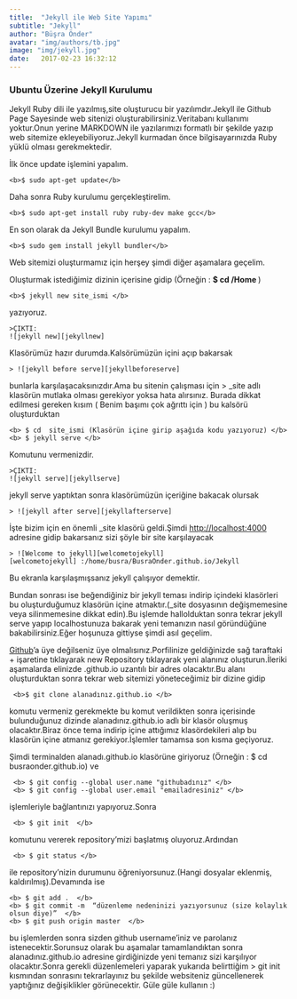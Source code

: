 ```yaml
---
title:  "Jekyll ile Web Site Yapımı"
subtitle: "Jekyll"
author: "Büşra Önder"
avatar: "img/authors/tb.jpg"
image: "img/jekyll.jpg"
date:   2017-02-23 16:32:12
---
```


### Ubuntu Üzerine Jekyll Kurulumu

Jekyll Ruby dili ile yazılmış,site oluşturucu bir yazılımdır.Jekyll ile Github Page Sayesinde web sitenizi oluşturabilirsiniz.Veritabanı kullanımı yoktur.Onun yerine MARKDOWN ile yazılarımızı formatlı bir şekilde yazıp web sitemize ekleyebiliyoruz.Jekyll kurmadan önce bilgisayarınızda Ruby yüklü olması gerekmektedir.

İlk önce update işlemini yapalım.

 	<b>$ sudo apt-get update</b>

Daha sonra Ruby kurulumu gerçekleştirelim.

	<b>$ sudo apt-get install ruby ruby-dev make gcc</b>

En son olarak da Jekyll Bundle kurulumu yapalım.

	<b>$ sudo gem install jekyll bundler</b>

Web sitemizi oluşturmamız için herşey şimdi diğer aşamalara geçelim.

Oluşturmak istediğimiz dizinin içerisine gidip (Örneğin : <b> $ cd /Home </b> )

	<b>$ jekyll new site_ismi </b> 

yazıyoruz.

	>ÇIKTI:
	![jekyll new][jekyllnew]

Klasörümüz hazır durumda.Kalsörümüzün içini açıp bakarsak 

	> ![jekyll before serve][jekyllbeforeserve]

bunlarla karşılaşacaksınızdır.Ama bu sitenin çalışması için > _site  adlı klasörün mutlaka olması gerekiyor yoksa hata alırsınız.
Burada dikkat edilmesi gereken kısım ( Benim başımı çok ağrıttı için )
bu kalsörü oluşturduktan 

	<b> $ cd  site_ismi (Klasörün içine girip aşağıda kodu yazıyoruz) </b>
	<b> $ jekyll serve </b>

Komutunu vermenizdir.

	>ÇIKTI:
	![jekyll serve][jekyllserve]

jekyll serve yaptıktan sonra klasörümüzün içeriğine bakacak olursak

	> ![jekyll after serve][jekyllafterserve]

İşte bizim için en önemli _site klasörü geldi.Şimdi [http://localhost:4000](http://localhost:4000) adresine gidip bakarsanız sizi şöyle bir site karşılayacak

	> ![Welcome to jekyll][welcometojekyll]
	[welcometojekyll] :/home/busra/BusraOnder.github.io/Jekyll

Bu ekranla karşılaşmışsanız jekyll çalışıyor demektir.

Bundan sonrası ise  beğendiğiniz bir jekyll teması indirip içindeki klasörleri bu oluşturduğumuz klasörün içine atmaktır.(_site dosyasının değişmemesine veya silinmemesine dikkat edin).Bu işlemde hallolduktan sonra tekrar  jekyll serve yapıp localhostunuza bakarak yeni temanızın nasıl göründüğüne bakabilirsiniz.Eğer hoşunuza gittiyse şimdi asıl geçelim.

[Github](https://github.com/)’a üye değilseniz üye olmalısınız.Porfilinize geldiğinizde sağ taraftaki + işaretine tıklayarak 
new Repository tıklayarak yeni alanınız oluşturun.İleriki aşamalarda elinizde .github.io uzantılı bir adres olacaktır.Bu alanı oluşturduktan sonra tekrar web sitemizi yöneteceğimiz bir dizine gidip 

  	 <b>$ git clone alanadınız.github.io </b>

komutu vermeniz gerekmekte bu komut verildikten sonra içerisinde bulunduğunuz dizinde alanadınız.github.io adlı bir klasör oluşmuş olacaktır.Biraz önce tema indirip içine attığımız klasördekileri alıp bu klasörün içine atmanız gerekiyor.İşlemler tamamsa son kısma geçiyoruz.


Şimdi terminalden alanadı.github.io klasörüne giriyoruz (Örneğin : $ cd busraonder.github.io)
ve 

	 <b> $ git config --global user.name "githubadınız" </b>
	 <b> $ git config --global user.email "emailadresiniz" </b>

işlemleriyle bağlantınızı yapıyoruz.Sonra

	 <b> $ git init  </b>

komutunu vererek repository’mizi başlatmış oluyoruz.Ardından

	 <b> $ git status </b>
 
ile repository’nizin durumunu öğreniyorsunuz.(Hangi dosyalar eklenmiş, kaldırılmış).Devamında ise

	<b> $ git add .  </b>
	<b> $ git commit -m  “düzenleme nedeninizi yazıyorsunuz (size kolaylık olsun diye)”  </b>
	<b> $ git push origin master  </b> 

bu işlemlerden sonra sizden github username’iniz ve parolanız istenecektir.Sorunsuz olarak bu aşamalar tamamlandıktan sonra alanadınız.github.io adresine girdiğinizde yeni temanız sizi karşılıyor olacaktır.Sonra gerekli düzenlemeleri yaparak yukarıda belirttiğim > git init 
kısmından sonrasını tekrarlayınız bu şekilde websiteniz güncellenerek yaptığınız değişiklikler görünecektir. Güle güle kullanın :)





